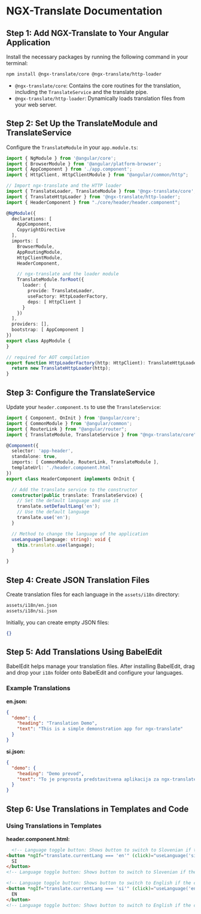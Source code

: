 # NGX-Translate Documentation

## Step 1: Add NGX-Translate to Your Angular Application

Install the necessary packages by running the following command in your terminal:

```sh
npm install @ngx-translate/core @ngx-translate/http-loader
```

- `@ngx-translate/core`: Contains the core routines for the translation, including the `TranslateService` and the translate pipe.
- `@ngx-translate/http-loader`: Dynamically loads translation files from your web server.

## Step 2: Set Up the TranslateModule and TranslateService

Configure the `TranslateModule` in your `app.module.ts`:

```typescript
import { NgModule } from '@angular/core';
import { BrowserModule } from '@angular/platform-browser';
import { AppComponent } from './app.component';
import { HttpClient, HttpClientModule } from "@angular/common/http";

// Import ngx-translate and the HTTP loader
import { TranslateLoader, TranslateModule } from '@ngx-translate/core';
import { TranslateHttpLoader } from '@ngx-translate/http-loader';
import { HeaderComponent } from "./core/header/header.component";

@NgModule({
  declarations: [
    AppComponent,
    CopyrightDirective
  ],
  imports: [
    BrowserModule,
    AppRoutingModule,
    HttpClientModule,
    HeaderComponent,

    // ngx-translate and the loader module
    TranslateModule.forRoot({
      loader: {
        provide: TranslateLoader,
        useFactory: HttpLoaderFactory,
        deps: [ HttpClient ]
      }
    })
  ],
  providers: [],
  bootstrap: [ AppComponent ]
})
export class AppModule {
}

// required for AOT compilation
export function HttpLoaderFactory(http: HttpClient): TranslateHttpLoader {
  return new TranslateHttpLoader(http);
}
```

## Step 3: Configure the TranslateService

Update your `header.component.ts` to use the `TranslateService`:

```typescript
import { Component, OnInit } from '@angular/core';
import { CommonModule } from '@angular/common';
import { RouterLink } from "@angular/router";
import { TranslateModule, TranslateService } from "@ngx-translate/core";

@Component({
  selector: 'app-header',
  standalone: true,
  imports: [ CommonModule, RouterLink, TranslateModule ],
  templateUrl: './header.component.html'
})
export class HeaderComponent implements OnInit {

  // Add the translate service to the constructor
  constructor(public translate: TranslateService) {
    // Set the default language and use it
    translate.setDefaultLang('en');
    // Use the default language
    translate.use('en');
  }

  // Method to change the language of the application
  useLanguage(language: string): void {
    this.translate.use(language);
  }

}
```

## Step 4: Create JSON Translation Files

Create translation files for each language in the `assets/i18n` directory:

```sh
assets/i18n/en.json
assets/i18n/si.json
```

Initially, you can create empty JSON files:

```json
{}
```

## Step 5: Add Translations Using BabelEdit

BabelEdit helps manage your translation files. After installing BabelEdit, drag and drop your `i18n` folder onto BabelEdit and configure your languages.

### Example Translations

**en.json:**

```json
{
  "demo": {
    "heading": "Translation Demo",
    "text": "This is a simple demonstration app for ngx-translate"
  }
}
```

**si.json:**

```json
{
  "demo": {
    "heading": "Demo prevod",
    "text": "To je preprosta predstavitvena aplikacija za ngx-translate"
  }
}
```

## Step 6: Use Translations in Templates and Code

### Using Translations in Templates

**header.component.html:**

```html
  <!-- Language toggle button: Shows button to switch to Slovenian if the current language is English - START -->
<button *ngIf="translate.currentLang === 'en'" (click)="useLanguage('si')">
  SI
</button>
<!-- Language toggle button: Shows button to switch to Slovenian if the current language is English - END -->

<!-- Language toggle button: Shows button to switch to English if the current language is Slovenian - START -->
<button *ngIf="translate.currentLang === 'si'" (click)="useLanguage('en')">
  EN
</button>
<!-- Language toggle button: Shows button to switch to English if the current language is Slovenian - END -->
```
